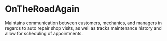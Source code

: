 # OnTheRoadAgain
Maintains communication between customers, mechanics, and managers in regards to auto repair shop visits, as well as tracks maintenance history and allow for scheduling of appointments.

